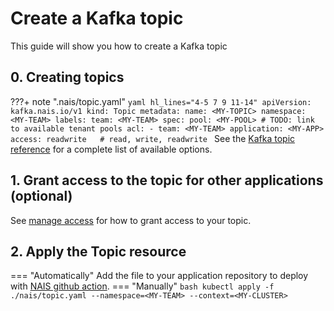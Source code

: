 # Create a Kafka topic
This guide will show you how to create a Kafka topic

## 0. Creating topics

???+ note ".nais/topic.yaml"
    ```yaml hl_lines="4-5 7 9 11-14"
    apiVersion: kafka.nais.io/v1
    kind: Topic
    metadata:
      name: <MY-TOPIC>
      namespace: <MY-TEAM>
      labels:
        team: <MY-TEAM>
    spec:
      pool: <MY-POOL> # TODO: link to available tenant pools
      acl:
        - team: <MY-TEAM>
          application: <MY-APP>
          access: readwrite   # read, write, readwrite
    ```
See the [Kafka topic reference](../../../reference/kafka-topic-spec.md) for a complete list of available options.

## 1. Grant access to the topic for other applications (optional)
See [manage access](manage-acl.md) for how to grant access to your topic.

## 2. Apply the Topic resource
=== "Automatically"
    Add the file to your application repository to deploy with [NAIS github action](../../github-action.md).
=== "Manually"
    ```bash
    kubectl apply -f ./nais/topic.yaml --namespace=<MY-TEAM> --context=<MY-CLUSTER>
    ```
